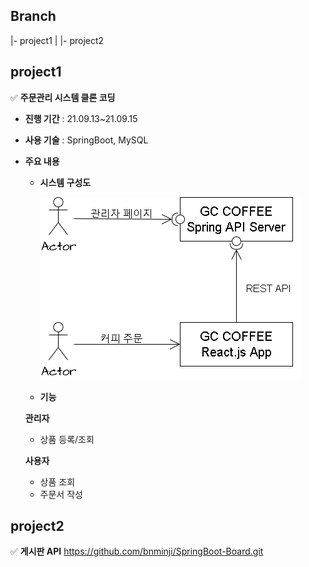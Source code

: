 ## Branch
|- project1
|
|- project2

## **project1**
✅ **주문관리 시스템 클론 코딩**
- **진행 기간** : 21.09.13~21.09.15
- **사용 기술** : SpringBoot, MySQL
- **주요 내용** 
  - **시스템 구성도**
  
    ![시스템구성도.png](https://github.com/bnminji/dev_kdt/blob/cc72c622f910c552b80cbb6d9bd26ddff72e3bac/img/%EC%8B%9C%EC%8A%A4%ED%85%9C%20%EA%B5%AC%EC%84%B1%EB%8F%84.png)

  - **기능**

  **관리자**
  - 상품 등록/조회
  
  **사용자**
  - 상품 조회 
  - 주문서 작성 
  
## **project2**
✅ **게시판 API**
https://github.com/bnminji/SpringBoot-Board.git
